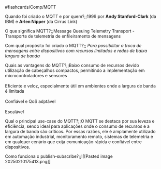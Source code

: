 #flashcards/Comp/MQTT

Quando foi criado o MQTT e por quem?;;1999 por **Andy Stanford-Clark** (da IBM) e **Arlen Nipper** (da Cirrus Link)
<!--SR:!2025-03-12,1,210-->

O que significa MQTT?;;Message Queuing Telemetry Transport - Transporte de telemetria de enfileiramento de mensagens
<!--SR:!2025-03-12,1,210-->

Com qual propósito foi criado o MQTT?;; *Para possibilitar a troca de mensagens entre dispositivos com recursos limitados e redes de baixa largura de banda*
<!--SR:!2025-03-12,1,210-->

Quais as vantagens do MQTT?;;Baixo consumo de recursos devido utilização de cabeçalhos compactos, permitindo a implementação em microcontroladores e sensores<br><br>Eficiente e veloz, especialmente útil em ambientes onde a largura de banda é limitada<br><br>Confiável e QoS adptável<br><br>Escalável
<!--SR:!2025-03-12,1,210-->

Qual o principal use-case do MQTT?;;O MQTT se destaca por sua leveza e eficiência, sendo ideal para aplicações onde o consumo de recursos e a largura de banda são críticos. Por essas razões, ele é amplamente utilizado em automação industrial, monitoramento remoto, sistemas de telemetria e em qualquer cenário que exija comunicação rápida e confiável entre dispositivos.
<!--SR:!2025-03-12,1,210-->

Como funciona o publish-subscribe?;;![[Pasted image 20250210175413.png]]
<!--SR:!2025-03-12,1,210-->
